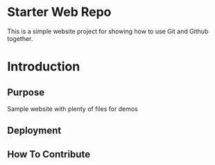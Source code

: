 # Starter Web Repo

This is a simple website project for showing how to use Git and Github together.

# Introduction

## Purpose

Sample website with plenty of files for demos

## Deployment

## How To Contribute